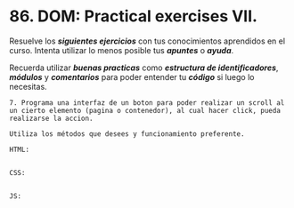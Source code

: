 # 86. DOM: Practical exercises VII.

Resuelve los ***siguientes ejercicios*** con tus conocimientos aprendidos en el curso. Intenta utilizar lo menos posible tus ***apuntes*** o ***ayuda***.

Recuerda utilizar ***buenas practicas*** como ***estructura de identificadores***, ***módulos*** y ***comentarios*** para poder entender tu ***código*** si luego lo necesitas.


	7. Programa una interfaz de un boton para poder realizar un scroll al un cierto elemento (pagina o contenedor), al cual hacer click, pueda realizarse la accion.

	Utiliza los métodos que desees y funcionamiento preferente.

	HTML:

~~~

~~~

	CSS:

~~~

~~~

	JS:

~~~

~~~